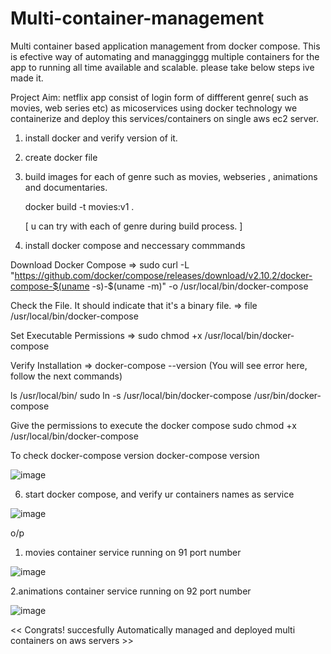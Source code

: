 # Multi-container-management
Multi container  based application management from docker compose. This is efective way of automating and managginggg multiple containers 
for the app to running all time available and scalable.  please take below steps ive made it.

Project Aim: netflix app consist of login form of diffferent genre( such as movies, web series  etc) as micoservices using docker technology we containerize and deploy this services/containers on single aws ec2 server.

1) install docker and verify version of it.
2) create docker file 
3) build images for each of genre such as movies, webseries , animations and documentaries.
   
   docker build -t movies:v1 .

    [ u can  try with each of genre during build process.  ]
   

5) install docker compose and neccessary commmands


Download Docker Compose
=> sudo curl -L "https://github.com/docker/compose/releases/download/v2.10.2/docker-compose-$(uname -s)-$(uname -m)" -o /usr/local/bin/docker-compose

Check the File. It should indicate that it's a binary file.
=> file /usr/local/bin/docker-compose


Set Executable Permissions
=> sudo chmod +x /usr/local/bin/docker-compose


Verify Installation
=> docker-compose --version (You will see error here, follow the next commands)


ls /usr/local/bin/
sudo ln -s /usr/local/bin/docker-compose /usr/bin/docker-compose


Give the permissions to execute the docker compose
sudo chmod +x /usr/local/bin/docker-compose


To check docker-compose version
docker-compose version


![image](https://github.com/user-attachments/assets/e1437103-06e0-4636-ae99-fed5bfa46b47)


6) start docker compose, and verify ur containers names as service

   

![image](https://github.com/user-attachments/assets/356e4077-0e3a-4a05-9b07-60b43b7f4860)


   


  








  o/p 
  1. movies container service running on 91 port number 

  ![image](https://github.com/user-attachments/assets/30f5e91d-51c4-46fe-b991-9c327034c9d8)




2.animations container service running on 92 port number 

![image](https://github.com/user-attachments/assets/203d76d1-fb0a-46fe-9cc8-5b2483110f10)





<< Congrats! succesfully Automatically managed and deployed  multi containers on aws servers >>




     
